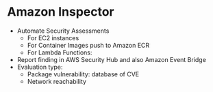 # Amazon Inspector

- Automate Security Assessments
  - For EC2 instances
  - For Container Images push to Amazon ECR
  - For Lambda Functions:
- Report finding in AWS Security Hub and also Amazon Event Bridge
- Evaluation type:
  - Package vulnerability: database of CVE
  - Network reachability